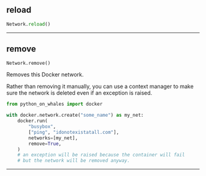## reload


```python
Network.reload()
```


----

## remove


```python
Network.remove()
```


Removes this Docker network.

Rather than removing it manually, you can use a context manager to
make sure the network is deleted even if an exception is raised.

```python
from python_on_whales import docker

with docker.network.create("some_name") as my_net:
    docker.run(
        "busybox",
        ["ping", "idonotexistatall.com"],
        networks=[my_net],
        remove=True,
    )
    # an exception will be raised because the container will fail
    # but the network will be removed anyway.
```


----

